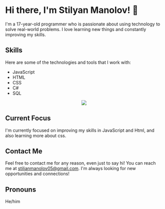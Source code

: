 # Hi there, I'm Stilyan Manolov! 👋

I'm a 17-year-old programmer who is passionate about using technology to solve real-world problems. I love learning new things and constantly improving my skills.

## Skills

Here are some of the technologies and tools that I work with:

- JavaScript
- HTML
- CSS
- C#
- SQL


<p align="center">
  <img src="https://img.shields.io/badge/Languages-JavaScript%20%7C%20HTML%20%7C%20CSS%20%7C%20SQL%20%7C%20C%23-blue?style=flat-square">
</p>

## Current Focus

I'm currently focused on improving my skills in JavaScript and Html, and also learning more about css.

## Contact Me

Feel free to contact me for any reason, even just to say hi! You can reach me at stilianmanolov05@gmail.com. I'm always looking for new opportunities and connections!

## Pronouns

He/him



<!---
Stili559/Stili559 is a ✨ special ✨ repository because its `README.md` (this file) appears on your GitHub profile.
You can click the Preview link to take a look at your changes.
--->
